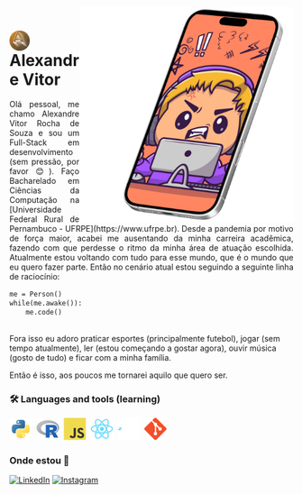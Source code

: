 <img align="right" alt="Irritado Gamer Boy - www.freepik.com" height="380" src="https://raw.githubusercontent.com/AllexandreVitor/AllexandreVitor/main/Imagens/Smartphone-GamerBoy.png">

<h1>
    <a href="">
     <img align="center" alt="Logo Alexandre Vitor" width="36px" src="https://raw.githubusercontent.com/AllexandreVitor/AllexandreVitor/main/Imagens/Logo.A.V.png"></a>
    <span>Alexandre Vitor</span>
</h1>

<p align="justify">Olá pessoal, me chamo Alexandre Vitor Rocha de Souza e sou um Full-Stack em desenvolvimento (sem pressão, por favor 😊). Faço Bacharelado em Ciências da Computação na [Universidade Federal Rural de Pernambuco - UFRPE](https://www.ufrpe.br). Desde a pandemia por motivo de força maior, acabei me ausentando da minha carreira acadêmica, fazendo com que perdesse o ritmo da minha área de atuação escolhida. Atualmente estou voltando com tudo para esse mundo, que é o mundo que eu quero fazer parte. Então no cenário atual estou seguindo a seguinte linha de raciocínio:

    me = Person()
    while(me.awake()):
        me.code()

<br>
 Fora isso eu adoro praticar esportes (principalmente futebol), jogar (sem tempo atualmente), ler (estou começando a gostar agora), ouvir música (gosto de tudo) e ficar com a minha família.
 
 Então é isso, aos poucos me tornarei aquilo que quero ser.</p>

### 🛠️ Languages and tools (learning)

<p><img src="https://github.com/devicons/devicon/blob/master/icons/python/python-original.svg" title="Python" alt="Python" width="40" height="40"/>&nbsp;
<img src="https://github.com/devicons/devicon/blob/master/icons/r/r-original.svg" title="R" alt="R" width="40" height="40"/>&nbsp;
<img src="https://github.com/devicons/devicon/blob/master/icons/javascript/javascript-original.svg" title="JavaScript" alt="JavaScript" width="40" height="40"/>&nbsp;
<img src="https://github.com/devicons/devicon/blob/master/icons/react/react-original.svg" title="React" alt="React" width="40" height="40"/>&nbsp;
<img src="https://github.com/devicons/devicon/blob/master/icons/tailwindcss/tailwindcss-original-wordmark.svg" title="Tailwind CSS" alt="Tailwind CSS" width="40" height="40"/>&nbsp;
<img src="https://github.com/devicons/devicon/blob/master/icons/git/git-original.svg" title="Git" alt="Git" width="40" height="40"/>&nbsp;
</p>

### Onde estou 👋

[![LinkedIn](https://img.shields.io/badge/-LinkedIn-000?style=for-the-badge&logo=linkedin&logoColor=F6815f&color:FFF)](https://www.linkedin.com/in/alexandrevitor/)
[![Instagram](https://img.shields.io/badge/-Instagram-000?style=for-the-badge&logo=instagram&logoColor=F6815f&color:fff)](https://www.instagram.com/allexandrevitor/)

<!--
**AllexandreVitor/AllexandreVitor** is a ✨ _special_ ✨ repository because its `README.md` (this file) appears on your GitHub profile.

Here are some ideas to get you started:

- 🔭 I’m currently working on ...
- 🌱 I’m currently learning ...
- 👯 I’m looking to collaborate on ...
- 🤔 I’m looking for help with ...
- 💬 Ask me about ...
- 📫 How to reach me: ...
- 😄 Pronouns: ...
- ⚡ Fun fact: ...
-->

